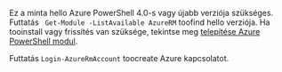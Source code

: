 Ez a minta hello Azure PowerShell 4.0-s vagy újabb verziója szükséges. Futtatás ` Get-Module -ListAvailable AzureRM` toofind hello verziója. Ha tooinstall vagy frissítés van szüksége, tekintse meg [telepítése Azure PowerShell modul](/powershell/azure/install-azurerm-ps). 

Futtatás `Login-AzureRmAccount` toocreate Azure kapcsolatot. 
